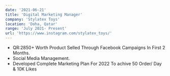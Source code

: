 ```yaml
---
date: '2021-06-21'
title: 'Digital Marketing Manager'
company: 'Stylatex Toys'
location: 'Doha, Qatar'
range: 'July 2021- Present'
url: 'https://www.instagram.com/stylatex_toys/'
---
```


- QR:2850+ Worth Product Selled Through Facebook Campaigns In First 2 Months.
- Social Media Management.
- Developed Complete Marketing Plan For 2022 To achive 50 Order/ Day & 10K Likes

